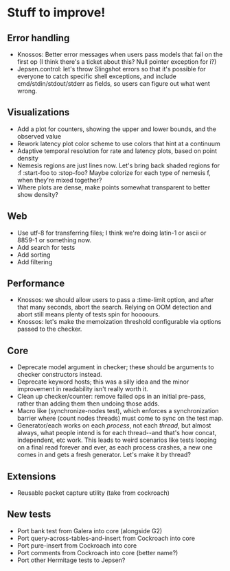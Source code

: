 # Stuff to improve!

## Error handling

- Knossos: Better error messages when users pass models that fail on the
  first op (I think there's a ticket about this? Null pointer exception for i?)
- Jepsen.control: let's throw Slingshot errors so that it's possible for
  everyone to catch specific shell exceptions, and include
  cmd/stdin/stdout/stderr as fields, so users can figure out what went wrong.

## Visualizations

- Add a plot for counters, showing the upper and lower bounds, and the observed
  value
- Rework latency plot color scheme to use colors that hint at a continuum
- Adaptive temporal resolution for rate and latency plots, based on point
  density
- Nemesis regions are just lines now. Let's bring back shaded regions for :f
  :start-foo to :stop-foo? Maybe colorize for each type of nemesis f, when
  they're mixed together?
- Where plots are dense, make points somewhat transparent to better show
  density?

## Web

- Use utf-8 for transferring files; I think we're doing latin-1 or ascii or
  8859-1 or something now.
- Add search for tests
- Add sorting
- Add filtering

## Performance

- Knossos: we should allow users to pass a :time-limit option, and after that
  many seconds, abort the search. Relying on OOM detection and abort still
  means plenty of tests spin for hoooours.
- Knossos: let's make the memoization threshold configurable via options passed
  to the checker.

## Core

- Deprecate model argument in checker; these should be arguments to checker
  constructors instead.
- Deprecate keyword hosts; this was a silly idea and the minor improvement
  in readability isn't really worth it.
- Clean up checker/counter: remove failed ops in an initial pre-pass, rather
  than adding them then undoing those adds.
- Macro like (synchronize-nodes test), which enforces a synchronization
  barrier where (count nodes threads) must come to sync on the test map.
- Generator/each works on each *process*, not each *thread*, but almost always,
  what people intend is for each thread--and that's how concat, independent,
  etc work. This leads to weird scenarios like tests looping on a final read
  forever and ever, as each process crashes, a new one comes in and gets a
  fresh generator. Let's make it by thread?

## Extensions

- Reusable packet capture utility (take from cockroach)

## New tests

- Port bank test from Galera into core (alongside G2)
- Port query-across-tables-and-insert from Cockroach into core
- Port pure-insert from Cockroach into core
- Port comments from Cockroach into core (better name?)
- Port other Hermitage tests to Jepsen?
